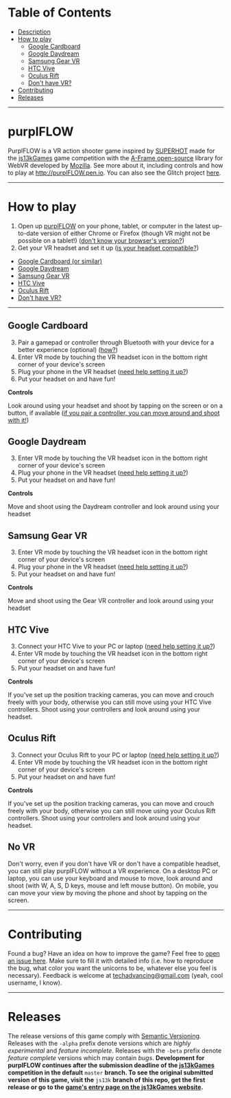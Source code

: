 # Table of Contents
- [Description](#purplFLOW)
- [How to play](#How-to-play)
  - [Google Cardboard](#Google-Cardboard)
  - [Google Daydream](#Google-Daydream)
  - [Samsung Gear VR](#Samsung-Gear-VR)
  - [HTC Vive](#HTC-Vive)
  - [Oculus Rift](#Oculus-Rift)
  - [Don't have VR?](#No-VR)
- [Contributing](#Contributing)
- [Releases](#Releases)

---
# purplFLOW
PurplFLOW is a VR action shooter game inspired by [SUPERHOT](https://superhotgame.com "Time moves when you move") made for the [js13kGames](https://js13kgames.com "Annual competition with plenty of prizes. Want to participate?") game competition with the [A-Frame open-source](https://aframe.io "A-Frame") library for WebVR developed by [Mozilla](https://mozilla.org "Non-profit dedicated to protecting the Internet"). See more about it, including controls and how to play at <http://purplFLOW.pen.io>. You can also see the Glitch project [here](https://purplflow.glitch.me "The Glitch project for purplFLOW, where you can remix the game").

---
# How to play
1. Open up [purplFLOW](https://purplFLOW.glitch.me) on your phone, tablet, or computer in the latest up-to-date version of either Chrome or Firefox (though VR might not be possible on a tablet!) ([don't know your browser's version?](https://updatemybrowser.org))
2. Get your VR headset and set it up ([is your headset compatible?](https://webvr.rocks))
  - [Google Cardboard (or similar)](#Google-Cardboard)
  - [Google Daydream](#Google-Daydream)
  - [Samsung Gear VR](#Samsung-Gear-VR)
  - [HTC Vive](#HTC-Vive)
  - [Oculus Rift](#Oculus-Rift)
  - [Don't have VR?](#No-VR)

---
## Google Cardboard
3. Pair a gamepad or controller through Bluetooth with your device for a better experience (optional) ([how?](#Pair-a-controller))
4. Enter VR mode by touching the VR headset icon in the bottom right corner of your device's screen
5. Plug your phone in the VR headset ([need help setting it up?](https://support.google.com/cardboard/answer/6295046?hl=en))
6. Put your headset on and have fun!

**Controls**

Look around using your headset and shoot by tapping on the screen or on a button, if available ([if you pair a controller, you can move around and shoot with it!](#Pair-a-controller))

## Google Daydream
3. Enter VR mode by touching the VR headset icon in the bottom right corner of your device's screen
4. Plug your phone in the VR headset ([need help setting it up?](https://support.google.com/daydream/answer/7105598?hl=en))
5. Put your headset on and have fun!

**Controls**

Move and shoot using the Daydream controller and look around using your headset

## Samsung Gear VR
3. Enter VR mode by touching the VR headset icon in the bottom right corner of your device's screen
4. Plug your phone in the VR headset ([need help setting it up?](https://support.oculus.com/guides/gear-vr/latest/concepts/gsg-a-hw-hardware-setup/#gsg-a-hw-hardware-setup))
5. Put your headset on and have fun!

**Controls**

Move and shoot using the Gear VR controller and look around using your headset

## HTC Vive
3. Connect your HTC Vive to your PC or laptop ([need help setting it up?](https://www.vive.com/eu/support/vive/category_howto/setting-up-for-the-first-time.html))
4. Enter VR mode by touching the VR headset icon in the bottom right corner of your device's screen
5. Put your headset on and have fun!

**Controls**

If you've set up the position tracking cameras, you can move and crouch freely with your body, otherwise you can still move using your HTC Vive controllers. Shoot using your controllers and look around using your headset.

## Oculus Rift
3. Connect your Oculus Rift to your PC or laptop ([need help setting it up?](https://support.oculus.com/guides/rift/latest/concepts/rgsg-1-sw-software-setup/#rgsg-1-sw-software-setup))
4. Enter VR mode by touching the VR headset icon in the bottom right corner of your device's screen
5. Put your headset on and have fun!

**Controls**

If you've set up the position tracking cameras, you can move and crouch freely with your body, otherwise you can still move using your Oculus Rift controllers. Shoot using your controllers and look around using your headset.

## No VR
Don't worry, even if you don't have VR or don't have a compatible headset, you can still play purplFLOW without a VR experience. On a desktop PC or laptop, you can use your keyboard and mouse to move, look around and shoot (with W, A, S, D keys, mouse and left mouse button). On mobile, you can move your view by moving the phone and shoot by tapping on the screen.

---
# Contributing
Found a bug? Have an idea on how to improve the game? Feel free to [open an issue here](https://github.com/primedcore/purplflow/issues/new). Make sure to fill it with detailed info (i.e. how to reproduce the bug, what color you want the unicorns to be, whatever else you feel is necessary). Feedback is welcome at techadvancing@gmail.com (yeah, cool username, I know).

---
# Releases
The release versions of this game comply with [Semantic Versioning](https://semver.org/). Releases with the `-alpha` prefix denote versions which are *highly experimental* and *feature incomplete*. Releases with the `-beta` prefix denote *feature complete* versions which may contain *bugs*. **Development for purplFLOW continues after the submission deadline of the [js13kGames](https://js13kgames.com "Annual competition with plenty of prizes. Want to participate?") competition in the default** `master` **branch. To see the original submitted version of this game, visit the** `js13k` **branch of this repo, get the first release or go to the [game's entry page on the js13kGames website](https://js13kgames.com/entries/purplFLOW).**
